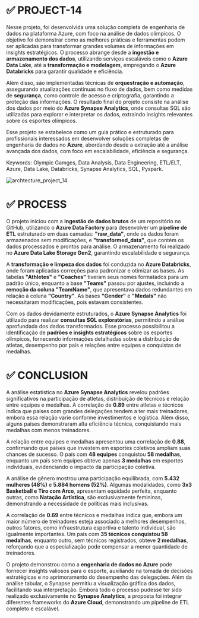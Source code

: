 # ✅ PROJECT-14

Nesse projeto, foi desenvolvida uma solução completa de engenharia de dados na plataforma Azure, com foco na análise de dados olímpicos. O objetivo foi demonstrar como as melhores práticas e ferramentas podem ser aplicadas para transformar grandes volumes de informações em insights estratégicos. O processo abrange desde a **ingestão e armazenamento dos dados**, utilizando serviços escaláveis como o **Azure Data Lake**, até a **transformação e modelagem**, empregando o **Azure Databricks** para garantir qualidade e eficiência.  

Além disso, são implementadas técnicas de **orquestração e automação**, assegurando atualizações contínuas no fluxo de dados, bem como medidas de **segurança**, como controle de acesso e criptografia, garantindo a proteção das informações. O resultado final do projeto consiste na análise dos dados por meio do **Azure Synapse Analytics**, onde consultas SQL são utilizadas para explorar e interpretar os dados, extraindo insights relevantes sobre os esportes olímpicos.  

Esse projeto se estabelece como um guia prático e estruturado para profissionais interessados em desenvolver soluções completas de engenharia de dados no **Azure**, abordando desde a extração até a análise avançada dos dados, com foco em escalabilidade, eficiência e segurança.

Keywords: Olympic Gamges, Data Analysis, Data Engineering, ETL/ELT, Azure, Data Lake, Databricks, Synapse Analytics, SQL, Pyspark.

![archtecture_project_14](https://github.com/user-attachments/assets/d4390eff-dde7-4d51-84f9-154b9006010e)

# ✅ PROCESS

O projeto iniciou com a **ingestão de dados brutos** de um repositório no GitHub, utilizando o **Azure Data Factory** para desenvolver um **pipeline de ETL** estruturado em duas camadas: **"raw_data"**, onde os dados foram armazenados sem modificações, e **"transformed_data"**, que contém os dados processados e prontos para análise. O armazenamento foi realizado no **Azure Data Lake Storage Gen2**, garantindo escalabilidade e segurança.  

A **transformação e limpeza dos dados** foi conduzida no **Azure Databricks**, onde foram aplicadas correções para padronizar e otimizar as bases. As tabelas **"Athletes"** e **"Coaches"** tiveram seus nomes formatados para um padrão único, enquanto a base **"Teams"** passou por ajustes, incluindo a **remoção da coluna "TeamName"**, que apresentava dados redundantes em relação à coluna **"Country"**. As bases **"Gender"** e **"Medals"** não necessitaram modificações, pois estavam consistentes.  

Com os dados devidamente estruturados, o **Azure Synapse Analytics** foi utilizado para realizar **consultas SQL exploratórias**, permitindo a análise aprofundada dos dados transformados. Esse processo possibilitou a identificação de **padrões e insights estratégicos** sobre os esportes olímpicos, fornecendo informações detalhadas sobre a distribuição de atletas, desempenho por país e relações entre equipes e conquistas de medalhas.

# ✅ CONCLUSION

A análise estatística no **Azure Synapse Analytics** revelou padrões significativos na participação de atletas, distribuição de técnicos e relação entre equipes e medalhas. A correlação de **0.89** entre atletas e técnicos indica que países com grandes delegações tendem a ter mais treinadores, embora essa relação varie conforme investimentos e logística. Além disso, alguns países demonstraram alta eficiência técnica, conquistando mais medalhas com menos treinadores.  

A relação entre equipes e medalhas apresentou uma correlação de **0.88**, confirmando que países que investem em esportes coletivos ampliam suas chances de sucesso. O país com **48 equipes** conquistou **58 medalhas**, enquanto um país sem equipes obteve apenas **3 medalhas** em esportes individuais, evidenciando o impacto da participação coletiva.  

A análise de gênero mostrou uma participação equilibrada, com **5.432 mulheres (48%)** e **5.884 homens (52%)**. Algumas modalidades, como **3x3 Basketball e Tiro com Arco**, apresentam equidade perfeita, enquanto outras, como **Natação Artística**, são exclusivamente femininas, demonstrando a necessidade de políticas mais inclusivas.  

A correlação de **0.69** entre técnicos e medalhas indica que, embora um maior número de treinadores esteja associado a melhores desempenhos, outros fatores, como infraestrutura esportiva e talento individual, são igualmente importantes. Um país com **35 técnicos conquistou 58 medalhas**, enquanto outro, sem técnicos registrados, obteve **2 medalhas**, reforçando que a especialização pode compensar a menor quantidade de treinadores.  

O projeto demonstrou como a **engenharia de dados no Azure** pode fornecer insights valiosos para o esporte, auxiliando na tomada de decisões estratégicas e no aprimoramento do desempenho das delegações. Além da análise tabular, o Synapse permitiu a visualização gráfica dos dados, facilitando sua interpretação. Embora todo o processo pudesse ter sido realizado exclusivamente no **Synapse Analytics**, a proposta foi integrar diferentes frameworks do **Azure Cloud**, demonstrando um pipeline de ETL completo e escalável.

